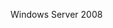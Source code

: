 <Token xmlns:xlink="http://www.w3.org/1999/xlink">Windows Server 2008</Token>

<!--HONumber=Jun16_HO4-->



